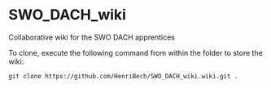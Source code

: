 # SWO_DACH_wiki
Collaborative wiki for the SWO DACH apprentices

To clone, execute the following command from within the folder to store the wiki:

`git clone https://github.com/HenriBech/SWO_DACH_wiki.wiki.git .`
